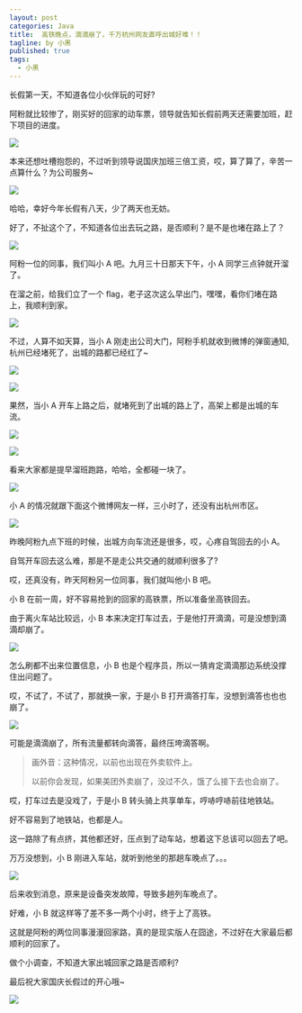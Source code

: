 ```yaml
---
layout: post
categories: Java
title:  高铁晚点，滴滴崩了，千万杭州网友直呼出城好难！！
tagline: by 小黑
published: true
tags: 
  - 小黑
---
```



长假第一天，不知道各位小伙伴玩的可好?

阿粉就比较惨了，刚买好的回家的动车票，领导就告知长假前两天还需要加班，赶下项目的进度。

![](http://www.justdojava.com/assets/images/2019/java/image_andyxh/20201001/007S8ZIlly1gj9hy1ddz4g308c08cwg6.gif)

本来还想吐槽抱怨的，不过听到领导说国庆加班三倍工资，哎，算了算了，辛苦一点算什么？为公司服务~

![](http://www.justdojava.com/assets/images/2019/java/image_andyxh/20201001/007S8ZIlly1gj9i0f0bajj307805k74c.jpg)

哈哈，幸好今年长假有八天，少了两天也无妨。

好了，不扯这个了，不知道各位出去玩之路，是否顺利？是不是也堵在路上了？

<!-- more -->


 ![](http://www.justdojava.com/assets/images/2019/java/image_andyxh/20201001/007S8ZIlly1gj9i7dlz7yj3073073wep.jpg)

阿粉一位的同事，我们叫小 A 吧。九月三十日那天下午，小 A 同学三点钟就开溜了。

在溜之前，给我们立了一个 flag，老子这次这么早出门，嘿嘿，看你们堵在路上，我顺利到家。

![](http://www.justdojava.com/assets/images/2019/java/image_andyxh/20201001/007S8ZIlly1gj9ic375a8j307307374e.jpg)

不过，人算不如天算，当小 A 刚走出公司大门，阿粉手机就收到微博的弹窗通知,杭州已经堵死了，出城的路都已经红了~

![](http://www.justdojava.com/assets/images/2019/java/image_andyxh/20201001/007S8ZIlly1gj9iendp8xj30n0088mz0.jpg)

![](http://www.justdojava.com/assets/images/2019/java/image_andyxh/20201001/007S8ZIlly1gj9ioptt7wj30a00cdq38.jpg)

果然，当小 A 开车上路之后，就堵死到了出城的路上了，高架上都是出城的车流。

![](http://www.justdojava.com/assets/images/2019/java/image_andyxh/20201001/007S8ZIlly1gj9iiw4wyoj30pm0dsb0u.jpg)

![](http://www.justdojava.com/assets/images/2019/java/image_andyxh/20201001/007S8ZIlly1gj9ijylocoj30rs0g34pc.jpg)

看来大家都是提早溜班跑路，哈哈，全都碰一块了。

![](http://www.justdojava.com/assets/images/2019/java/image_andyxh/20201001/007S8ZIlly1gj9ikh64xcj30jz09cjs5.jpg)

小 A 的情况就跟下面这个微博网友一样，三小时了，还没有出杭州市区。

![](http://www.justdojava.com/assets/images/2019/java/image_andyxh/20201001/007S8ZIlly1gj9iljo1xbj30ez09h75o.jpg)

昨晚阿粉九点下班的时候，出城方向车流还是很多，哎，心疼自驾回去的小 A。

自驾开车回去这么难，那是不是走公共交通的就顺利很多了?

哎，还真没有，昨天阿粉另一位同事，我们就叫他小 B 吧。

小 B 在前一周，好不容易抢到的回家的高铁票，所以准备坐高铁回去。

由于离火车站比较远，小 B 本来决定打车过去，于是他打开滴滴，可是没想到滴滴却崩了。

![](http://www.justdojava.com/assets/images/2019/java/image_andyxh/20201001/007S8ZIlly1gj9j1e3hzkj30pg1eonep.jpg)

怎么刷都不出来位置信息，小 B 也是个程序员，所以一猜肯定滴滴那边系统没撑住出问题了。

哎，不试了，不试了，那就换一家，于是小 B 打开滴答打车，没想到滴答也也也崩了。

![](http://www.justdojava.com/assets/images/2019/java/image_andyxh/20201001/007S8ZIlly1gj9j53qxwcj30o0110796.jpg)

可能是滴滴崩了，所有流量都转向滴答，最终压垮滴答啊。

> 画外音：这种情况，以前也出现在外卖软件上。
>
> 以前你会发现，如果美团外卖崩了，没过不久，饿了么接下去也会崩了。

哎，打车过去是没戏了，于是小 B 转头骑上共享单车，哼哧哼哧前往地铁站。

好不容易到了地铁站，也都是人。

这一路除了有点挤，其他都还好，压点到了动车站，想着这下总该可以回去了吧。

万万没想到，小 B 刚进入车站，就听到他坐的那趟车晚点了。。。

![](http://www.justdojava.com/assets/images/2019/java/image_andyxh/20201001/007S8ZIlly1gj9jb7zp0vg309q0ahkih.gif)

后来收到消息，原来是设备突发故障，导致多趟列车晚点了。

好难，小 B 就这样等了差不多一两个小时，终于上了高铁。 



这就是阿粉的两位同事漫漫回家路，真的是现实版人在囧途，不过好在大家最后都顺利的回家了。

做个小调查，不知道大家出城回家之路是否顺利?

最后祝大家国庆长假过的开心哦~

![](http://www.justdojava.com/assets/images/2019/java/image_andyxh/20201001/007S8ZIlly1gj9jn8evnbj307i07i748.jpg)